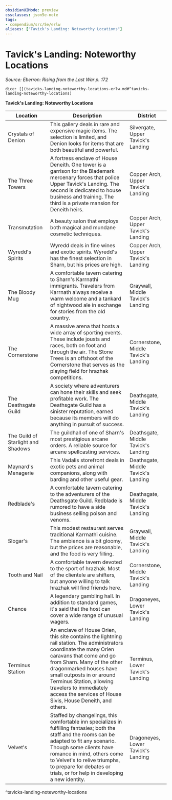 ```yaml
---
obsidianUIMode: preview
cssclasses: json5e-note
tags:
- compendium/src/5e/erlw
aliases: ["Tavick's Landing: Noteworthy Locations"]
---
```

# Tavick's Landing: Noteworthy Locations
*Source: Eberron: Rising from the Last War p. 172* 

`dice: [](tavicks-landing-noteworthy-locations-erlw.md#^tavicks-landing-noteworthy-locations)`

**Tavick's Landing: Noteworthy Locations**

| Location | Description | District |
|----------|-------------|----------|
| Crystals of Denion | This gallery deals in rare and expensive magic items. The selection is limited, and Denion looks for items that are both beautiful and powerful. | Silvergate, Upper Tavick's Landing |
| The Three Towers | A fortress enclave of House Deneith. One tower is a garrison for the Blademark mercenary forces that police Upper Tavick's Landing. The second is dedicated to house business and training. The third is a private mansion for Deneith heirs. | Copper Arch, Upper Tavick's Landing |
| Transmutation | A beauty salon that employs both magical and mundane cosmetic techniques. | Copper Arch, Upper Tavick's Landing |
| Wyredd's Spirits | Wyredd deals in fine wines and exotic spirits. Wyredd's has the finest selection in Sharn, but his prices are high. | Copper Arch, Upper Tavick's Landing |
| The Bloody Mug | A comfortable tavern catering to Sharn's Karrnathi immigrants. Travelers from Karrnath always receive a warm welcome and a tankard of nightwood ale in exchange for stories from the old country. | Graywall, Middle Tavick's Landing |
| The Cornerstone | A massive arena that hosts a wide array of sporting events. These include jousts and races, both on foot and through the air. The Stone Trees is an offshoot of the Cornerstone that serves as the playing field for hrazhak competitions. | Cornerstone, Middle Tavick's Landing |
| The Deathsgate Guild | A society where adventurers can hone their skills and seek profitable work. The Deathsgate Guild has a sinister reputation, earned because its members will do anything in pursuit of success. | Deathsgate, Middle Tavick's Landing |
| The Guild of Starlight and Shadows | The guildhall of one of Sharn's most prestigious arcane orders. A reliable source for arcane spellcasting services. | Deathsgate, Middle Tavick's Landing |
| Maynard's Menagerie | This Vadalis storefront deals in exotic pets and animal companions, along with barding and other useful gear. | Deathsgate, Middle Tavick's Landing |
| Redblade's | A comfortable tavern catering to the adventurers of the Deathsgate Guild. Redblade is rumored to have a side business selling poison and venoms. | Deathsgate, Middle Tavick's Landing |
| Slogar's | This modest restaurant serves traditional Karrnathi cuisine. The ambience is a bit gloomy, but the prices are reasonable, and the food is very filling. | Graywall, Middle Tavick's Landing |
| Tooth and Nail | A comfortable tavern devoted to the sport of hrazhak. Most of the clientele are shifters, but anyone willing to talk hrazhak will find friends here. | Cornerstone, Middle Tavick's Landing |
| Chance | A legendary gambling hall. In addition to standard games, it's said that the host can cover a wide range of unusual wagers. | Dragoneyes, Lower Tavick's Landing |
| Terminus Station | An enclave of House Orien, this site contains the lightning rail station. The administrators coordinate the many Orien caravans that come and go from Sharn. Many of the other dragonmarked houses have small outposts in or around Terminus Station, allowing travelers to immediately access the services of House Sivis, House Deneith, and others. | Terminus, Lower Tavick's Landing |
| Velvet's | Staffed by changelings, this comfortable inn specializes in fulfilling fantasies; both the staff and the rooms can be adapted to fit any scenario. Though some clients have romance in mind, others come to Velvet's to relive triumphs, to prepare for debates or trials, or for help in developing a new identity. | Dragoneyes, Lower Tavick's Landing |
^tavicks-landing-noteworthy-locations